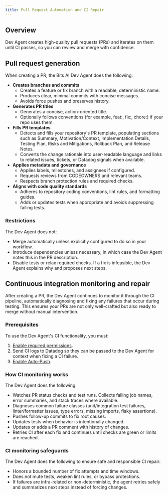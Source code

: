 ```yaml
---
title: Pull Request Automation and CI Repair
---
```


## Overview

Dev Agent creates high-quality pull requests (PRs) and iterates on them until CI passes, so you can review and merge with confidence.

## Pull request generation

When creating a PR, the Bits AI Dev Agent does the following:

- **Creates branches and commits**
  - Creates a feature or fix branch with a readable, deterministic name.
  - Produces clear, minimal commits with concise messages.
  - Avoids force pushes and preserves history.
- **Generates PR titles**
  - Generates a concise, action-oriented title.
  - Optionally follows conventions (for example, feat:, fix:, chore:) if your repo uses them.
- **Fills PR templates**
  - Detects and fills your repository's PR template, populating sections such as Summary, Motivation/Context, Implementation Details, Testing Plan, Risks and Mitigations, Rollback Plan, and Release Notes.
  - Converts the change rationale into user-readable language and links to related issues, tickets, or Datadog signals when available.
- **Applies metadata and governance**
  - Applies labels, milestones, and assignees if configured.
  - Requests reviews from CODEOWNERS and relevant teams.
  - Respects branch protection rules and required checks.
- **Aligns with code quality standards**
  - Adheres to repository coding conventions, lint rules, and formatting guides.
  - Adds or updates tests when appropriate and avoids suppressing failing tests.

### Restrictions

The Dev Agent does not:
- Merge automatically unless explicitly configured to do so in your workflow.
- Introduce dependencies unless necessary, in which case the Dev Agent notes this in the PR description. 
- Disable tests or relax required checks. If a fix is infeasible, the Dev Agent explains why and proposes next steps.

## Continuous integration monitoring and repair

After creating a PR, the Dev Agent continues to monitor it through the CI pipeline, automatically diagnosing and fixing any failures that occur during testing. This ensures your PRs are not only well-crafted but also ready to merge without manual intervention. 

### Prerequisites

To use the Dev Agent's CI functionality, you must:
1. [Enable required permissions][1].
1. Send CI logs to Datadog so they can be passed to the Dev Agent for context when fixing a CI failure.
1. [Enable Auto-Push][2].

### How CI monitoring works

The Dev Agent does the following:
- Watches PR status checks and test runs. Collects failing job names, error summaries, and stack traces where available.
- Diagnoses common failure classes (unit/integration test failures, linter/formatter issues, type errors, missing imports, flaky assertions).
- Pushes follow-up commits to fix root causes.
- Updates tests when behavior is intentionally changed.
- Updates or adds a PR comment with history of changes.
- Retries CI after each fix and continues until checks are green or limits are reached.

### CI monitoring safeguards

The Dev Agent does the following to ensure safe and responsible CI repair:
- Honors a bounded number of fix attempts and time windows.
- Does not mute tests, weaken lint rules, or bypass protections.
- If failures are infra-related or non-deterministic, the agent retries safely and summarizes next 
steps instead of forcing changes.


[1]: /bits_ai/bits_ai_dev_agent/setup#step-2-configure-github-permissions
[2]: /bits_ai/bits_ai_dev_agent/setup#step-4-optional-enable-auto-push